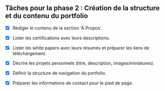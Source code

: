 ## Tâches pour la phase 2 : Création de la structure et du contenu du portfolio

- [x] Rédiger le contenu de la section 'À Propos'.
- [x] Lister les certifications avec leurs descriptions.
- [x] Lister les white papers avec leurs résumés et préparer les liens de téléchargement.
- [x] Décrire les projets personnels (titre, description, images/miniatures).
- [x] Définir la structure de navigation du portfolio.
- [x] Préparer les informations de contact pour le pied de page.

